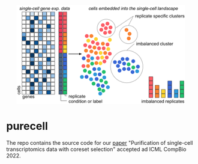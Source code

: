 <p align="center"> <img src="https://github.com/twclab/purecell/blob/main/assets/main.png" width="450"/> </p>


# purecell

The repo contains the source code for our [paper](https://github.com/twclab/purecell/blob/main/assets/paper.pdf) "Purification of single-cell transcriptomics data with coreset selection" accepted ad ICML CompBio 2022.
